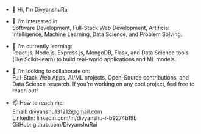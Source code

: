 - 👋 Hi, I’m DivyanshuRai<br>
  
- 👀 I’m interested in: <br>
  Software Development, Full-Stack Web Development, Artificial Intelligence, Machine Learning, Data Science, and Problem Solving.
  
- 🌱 I’m currently learning:<br>
  React.js, Node.js, Express.js, MongoDB, Flask, and Data Science tools (like Scikit-learn) to build real-world applications and ML models.
  
- 💞️ I’m looking to collaborate on:<br>
  Full-Stack Web Apps, AI/ML projects, Open-Source contributions, and Data Science research. If you’re working on any cool project, feel free to reach out!
  
- 📫 How to reach me:<br>
  Email: divyanshu131212@gmail.com<br>
  LinkedIn: linkedin.com/in/divyanshu-r-b9274b19b<br>
  GitHub: github.com/DivyanshuRai<br>
  

<!---
DivyanshuRai1510/DivyanshuRai1510 is a ✨ special ✨ repository because its `README.md` (this file) appears on your GitHub profile.
You can click the Preview link to take a look at your changes.
--->
